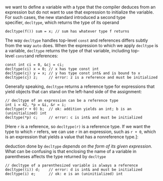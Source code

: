 we want to define a variable with a type that the compiler deduces from an expression but do not want to use that expression to initialize the variable. For such cases, the new standard introduced a second type specifier, `decltype`, which returns the type of its operand

```
decltype(f()) sum = x; // sum has whatever type f returns
```

The way `decltype` handles top-level `const` and references differs subtly from the way `auto` does. When the expression to which we apply `decltype` is a variable, `decltype` returns the type of that variable, including top-level `const`and references:
```
const int ci = 0, &cj = ci;  
decltype(ci) x = 0; // x has type const int  
decltype(cj) y = x; // y has type const int& and is bound to x  
decltype(cj) z;     // error: z is a reference and must be initialized
```

Generally speaking, `decltype` returns a reference type for expressions that yield objects that can stand on the left-hand side of the assignment:
```
// decltype of an expression can be a reference type  
int i = 42, *p = &i, &r = i;  
decltype(r + 0) b;  // ok: addition yields an int; b is an (uninitialized) int  
decltype(*p) c;     // error: c is int& and must be initialized
```
[Here `r` is a reference, so `decltype(r)` is a reference type. If we want the type to which `r` refers, we can use `r` in an expression, such as `r + 0`, which is an expression that yields a value that has a nonreference type.]:

[On the other hand, the dereference operator is an example of an expression for which `decltype` returns a reference. As we’ve seen, when we dereference a pointer, we get the object to which the pointer points. Moreover, we can assign to that object. Thus, the type deduced by `decltype(*p)` is `int&`, not plain `int`.]:#

deduction done by `decltype` _depends on the form of its given expression_. What can be confusing is that enclosing the name of a variable in parentheses affects the type returned by `decltype`

```
// decltype of a parenthesized variable is always a reference  
decltype((i)) d;    // error: d is int& and must be initialized  
decltype(i) e;      // ok: e is an (uninitialized) int
```


